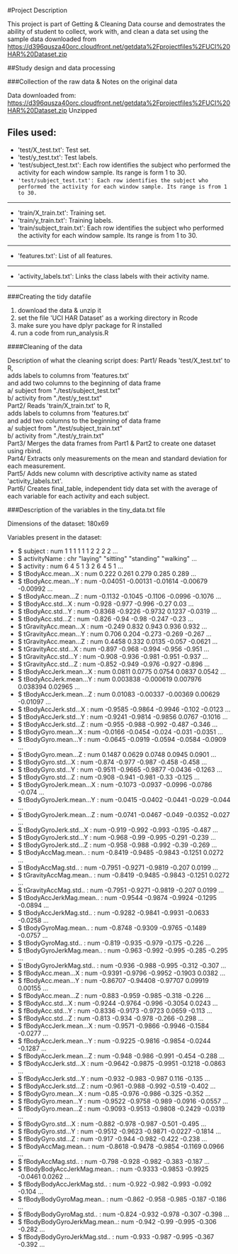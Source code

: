 #Project Description

This project is part of Getting & Cleaning Data course and demostrates the ability of student to collect, work with, and clean a data set using the sample data downloaded from https://d396qusza40orc.cloudfront.net/getdata%2Fprojectfiles%2FUCI%20HAR%20Dataset.zip 


##Study design and data processing

###Collection of the raw data & Notes on the original data

Data downloaded from: https://d396qusza40orc.cloudfront.net/getdata%2Fprojectfiles%2FUCI%20HAR%20Dataset.zip 
Unzipped

Files used:
---
* 'test/X_test.txt': Test set.
* 'test/y_test.txt': Test labels.
* 'test/subject_test.txt': Each row identifies the subject who performed the activity for each window sample. Its range is form 1 to 30. 
* `'test/subject_test.txt': Each row identifies the subject who performed the activity for each window sample. Its range is from 1 to 30.` 
---
* 'train/X_train.txt': Training set.
* 'train/y_train.txt': Training labels.
* 'train/subject_train.txt': Each row identifies the subject who performed the activity for each window sample. Its range is from 1 to 30. 
---
* 'features.txt': List of all features.
---
* 'activity_labels.txt': Links the class labels with their activity name.
---

###Creating the tidy datafile

1. download the data & unzip it
2. set the file 'UCI HAR Dataset' as a working directory in Rcode
3. make sure you have dplyr package for R installed
4. run a code from run_analysis.R

####Cleaning of the data

Description of what the cleaning script does: 
Part1/ Reads 'test/X_test.txt' to R,   
	adds labels to columns from 'features.txt'   
	and add two columns to the beginning of data frame   
		a/ subject from "./test/subject_test.txt"  
		b/ activity from "./test/y_test.txt"  
Part2/ Reads 'train/X_train.txt' to R,   
	adds labels to columns from 'features.txt'   
	and add two columns to the beginning of data frame   
		a/ subject from "./test/subject_train.txt"  
		b/ activity from "./test/y_train.txt"  
Part3/ Merges the data frames from Part1 & Part2 to create one dataset using rbind.  
Part4/ Extracts only measurements on the mean and standard deviation for each measurement.  
Part5/ Adds new column with descriptive activity name as stated 'activity_labels.txt'.	  	
Part6/ Creates final_table, independent tidy data set with the average of each variable for each activity and each subject.  		
		
###Description of the variables in the tiny_data.txt file

Dimensions of the dataset: 180x69

Variables present in the dataset:
 * $ subject                    : num  1 1 1 1 1 1 2 2 2 2 ...
 * $ activityName               : chr  "laying" "sitting" "standing" "walking" ...
 * $ activity                   : num  6 4 5 1 3 2 6 4 5 1 ...
 * $ tBodyAcc.mean...X          : num  0.222 0.261 0.279 0.285 0.289 ...
 * $ tBodyAcc.mean...Y          : num  -0.04051 -0.00131 -0.01614 -0.00679 -0.00992 ...
 * $ tBodyAcc.mean...Z          : num  -0.1132 -0.1045 -0.1106 -0.0996 -0.1076 ...
 * $ tBodyAcc.std...X           : num  -0.928 -0.977 -0.996 -0.27 0.03 ...
 * $ tBodyAcc.std...Y           : num  -0.8368 -0.9226 -0.9732 0.1237 -0.0319 ...
 * $ tBodyAcc.std...Z           : num  -0.826 -0.94 -0.98 -0.247 -0.23 ...
 * $ tGravityAcc.mean...X       : num  -0.249 0.832 0.943 0.936 0.932 ...
 * $ tGravityAcc.mean...Y       : num  0.706 0.204 -0.273 -0.269 -0.267 ...
 * $ tGravityAcc.mean...Z       : num  0.4458 0.332 0.0135 -0.057 -0.0621 ...
 * $ tGravityAcc.std...X        : num  -0.897 -0.968 -0.994 -0.956 -0.951 ...
 * $ tGravityAcc.std...Y        : num  -0.908 -0.936 -0.981 -0.951 -0.937 ...
 * $ tGravityAcc.std...Z        : num  -0.852 -0.949 -0.976 -0.927 -0.896 ...
 * $ tBodyAccJerk.mean...X      : num  0.0811 0.0775 0.0754 0.0837 0.0542 ...
 * $ tBodyAccJerk.mean...Y      : num  0.003838 -0.000619 0.007976 0.038394 0.02965 ...
 * $ tBodyAccJerk.mean...Z      : num  0.01083 -0.00337 -0.00369 0.00629 -0.01097 ...
 * $ tBodyAccJerk.std...X       : num  -0.9585 -0.9864 -0.9946 -0.102 -0.0123 ...
 * $ tBodyAccJerk.std...Y       : num  -0.9241 -0.9814 -0.9856 0.0767 -0.1016 ...
 * $ tBodyAccJerk.std...Z       : num  -0.955 -0.988 -0.992 -0.487 -0.346 ...
 * $ tBodyGyro.mean...X         : num  -0.0166 -0.0454 -0.024 -0.031 -0.0351 ...
 * $ tBodyGyro.mean...Y         : num  -0.0645 -0.0919 -0.0594 -0.0584 -0.0909 ...
 * $ tBodyGyro.mean...Z         : num  0.1487 0.0629 0.0748 0.0945 0.0901 ...
 * $ tBodyGyro.std...X          : num  -0.874 -0.977 -0.987 -0.458 -0.458 ...
 * $ tBodyGyro.std...Y          : num  -0.9511 -0.9665 -0.9877 -0.0436 -0.1263 ...
 * $ tBodyGyro.std...Z          : num  -0.908 -0.941 -0.981 -0.33 -0.125 ...
 * $ tBodyGyroJerk.mean...X     : num  -0.1073 -0.0937 -0.0996 -0.0786 -0.074 ...
 * $ tBodyGyroJerk.mean...Y     : num  -0.0415 -0.0402 -0.0441 -0.029 -0.044 ...
 * $ tBodyGyroJerk.mean...Z     : num  -0.0741 -0.0467 -0.049 -0.0352 -0.027 ...
 * $ tBodyGyroJerk.std...X      : num  -0.919 -0.992 -0.993 -0.195 -0.487 ...
 * $ tBodyGyroJerk.std...Y      : num  -0.968 -0.99 -0.995 -0.291 -0.239 ...
 * $ tBodyGyroJerk.std...Z      : num  -0.958 -0.988 -0.992 -0.39 -0.269 ...
 * $ tBodyAccMag.mean..         : num  -0.8419 -0.9485 -0.9843 -0.1251 0.0272 ...
 * $ tBodyAccMag.std..          : num  -0.7951 -0.9271 -0.9819 -0.207 0.0199 ...
 * $ tGravityAccMag.mean..      : num  -0.8419 -0.9485 -0.9843 -0.1251 0.0272 ...
 * $ tGravityAccMag.std..       : num  -0.7951 -0.9271 -0.9819 -0.207 0.0199 ...
 * $ tBodyAccJerkMag.mean..     : num  -0.9544 -0.9874 -0.9924 -0.1295 -0.0894 ...
 * $ tBodyAccJerkMag.std..      : num  -0.9282 -0.9841 -0.9931 -0.0633 -0.0258 ...
 * $ tBodyGyroMag.mean..        : num  -0.8748 -0.9309 -0.9765 -0.1489 -0.0757 ...
 * $ tBodyGyroMag.std..         : num  -0.819 -0.935 -0.979 -0.175 -0.226 ...
 * $ tBodyGyroJerkMag.mean..    : num  -0.963 -0.992 -0.995 -0.285 -0.295 ...
 * $ tBodyGyroJerkMag.std..     : num  -0.936 -0.988 -0.995 -0.312 -0.307 ...
 * $ fBodyAcc.mean...X          : num  -0.9391 -0.9796 -0.9952 -0.1903 0.0382 ...
 * $ fBodyAcc.mean...Y          : num  -0.86707 -0.94408 -0.97707 0.09919 0.00155 ...
 * $ fBodyAcc.mean...Z          : num  -0.883 -0.959 -0.985 -0.318 -0.226 ...
 * $ fBodyAcc.std...X           : num  -0.9244 -0.9764 -0.996 -0.3054 0.0243 ...
 * $ fBodyAcc.std...Y           : num  -0.8336 -0.9173 -0.9723 0.0659 -0.113 ...
 * $ fBodyAcc.std...Z           : num  -0.813 -0.934 -0.978 -0.266 -0.298 ...
 * $ fBodyAccJerk.mean...X      : num  -0.9571 -0.9866 -0.9946 -0.1584 -0.0277 ...
 * $ fBodyAccJerk.mean...Y      : num  -0.9225 -0.9816 -0.9854 -0.0244 -0.1287 ...
 * $ fBodyAccJerk.mean...Z      : num  -0.948 -0.986 -0.991 -0.454 -0.288 ...
 * $ fBodyAccJerk.std...X       : num  -0.9642 -0.9875 -0.9951 -0.1218 -0.0863 ...
 * $ fBodyAccJerk.std...Y       : num  -0.932 -0.983 -0.987 0.116 -0.135 ...
 * $ fBodyAccJerk.std...Z       : num  -0.961 -0.988 -0.992 -0.519 -0.402 ...
 * $ fBodyGyro.mean...X         : num  -0.85 -0.976 -0.986 -0.325 -0.352 ...
 * $ fBodyGyro.mean...Y         : num  -0.9522 -0.9758 -0.989 -0.0916 -0.0557 ...
 * $ fBodyGyro.mean...Z         : num  -0.9093 -0.9513 -0.9808 -0.2429 -0.0319 ...
 * $ fBodyGyro.std...X          : num  -0.882 -0.978 -0.987 -0.501 -0.495 ...
 * $ fBodyGyro.std...Y          : num  -0.9512 -0.9623 -0.9871 -0.0227 -0.1814 ...
 * $ fBodyGyro.std...Z          : num  -0.917 -0.944 -0.982 -0.422 -0.238 ...
 * $ fBodyAccMag.mean..         : num  -0.8618 -0.9478 -0.9854 -0.1169 0.0966 ...
 * $ fBodyAccMag.std..          : num  -0.798 -0.928 -0.982 -0.383 -0.187 ...
 * $ fBodyBodyAccJerkMag.mean.. : num  -0.9333 -0.9853 -0.9925 -0.0461 0.0262 ...
 * $ fBodyBodyAccJerkMag.std..  : num  -0.922 -0.982 -0.993 -0.092 -0.104 ...
 * $ fBodyBodyGyroMag.mean..    : num  -0.862 -0.958 -0.985 -0.187 -0.186 ...
 * $ fBodyBodyGyroMag.std..     : num  -0.824 -0.932 -0.978 -0.307 -0.398 ...
 * $ fBodyBodyGyroJerkMag.mean..: num  -0.942 -0.99 -0.995 -0.306 -0.282 ...
 * $ fBodyBodyGyroJerkMag.std.. : num  -0.933 -0.987 -0.995 -0.367 -0.392 ...


